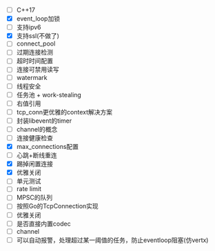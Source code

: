 - [ ] C++17
- [x] event_loop加锁
- [ ] 支持ipv6
- [x] 支持ssl(不做了)
- [ ] connect_pool
- [ ] 过期连接检测
- [ ] 超时时间配置
- [ ] 连接可禁用读写
- [ ] watermark
- [ ] 线程安全
- [ ] 任务池 + work-stealing
- [ ] 右值引用
- [ ] tcp_conn更优雅的context解决方案
- [ ] 封装libevent的timer
- [ ] channel的概念
- [ ] 连接健康检查
- [x] max_connections配置
- [ ] 心跳+断线重连
- [x] 踢掉闲置连接
- [x] 优雅关闭
- [ ] 单元测试
- [ ] rate limit
- [ ] MPSC的队列
- [ ] 按照Go的TcpConnection实现
- [ ] 优雅关闭
- [ ] 是否直接内置codec
- [ ] channel
- [ ] 可以自动报警，处理超过某一阈值的任务，防止eventloop阻塞(仿vertx)
